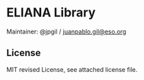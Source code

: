 # ELIANA Library

Maintainer: @jpgil / juanpablo.gil@eso.org

## License

MIT revised License, see attached license file.

